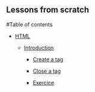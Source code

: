 Lessons from scratch
----

#Table of contents

  + [HTML](./html/2014-09-10-html-an-introduction)

    + [Introduction](./html/2010-09-10-html-an-introduction#html__introduction)

      + [Create a tag](./html/2014-09-10-html-an-introduction#html__introduction--createatag)

      + [Close a tag](./html/2014-09-10-html-an-introduction#html__introduction--closeeatag)

      + [Exercice](./html/2014-09-10-html-an-introduction#html__introduction--exercice)


